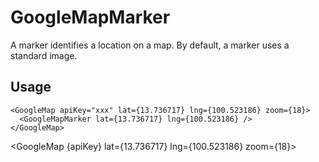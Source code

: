 <script>
  import { GoogleMap, GoogleMapMarker, GoogleMapCanvas } from "$lib"
  import { Variant } from "@vitebook/client"

  const apiKey = import.meta.env.VITE_GMAPS_API_KEY
</script>

# GoogleMapMarker

A marker identifies a location on a map. By default, a marker uses a standard image.

## Usage

```svelte {2}
<GoogleMap apiKey="xxx" lat={13.736717} lng={100.523186} zoom={18}>
  <GoogleMapMarker lat={13.736717} lng={100.523186} />
</GoogleMap>
```

<GoogleMap {apiKey} lat={13.736717} lng={100.523186} zoom={18}>
  <GoogleMapCanvas class="h-64 w-full" />
  <GoogleMapMarker lat={13.736717} lng={100.523186} />
</GoogleMap>
